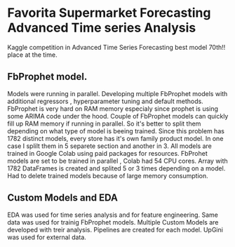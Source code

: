 # Favorita Supermarket Forecasting  Advanced Time series Analysis
Kaggle competition in Advanced Time Series Forecasting best model 70th!! place at the time.


## FbProphet model.


Models were running in parallel.
Developing multiple FbProphet models with additional regressors , hyperparameter tuning and default methods.
FbProphet is very hard on RAM memory especialy since prophet is using some ARIMA code under the hood.
Couple of FbProphet models can quickly fill up RAM memory if running in parallel. So it's better to split them depending on what type of model is beeing trained.
Since this problem has 1782 distinct models, every store has it's own family product model. In one case I splilt them in 5 separete section and another in 3.
All models are trained in Google Colab using paid packages for resources.
FbProhet models are set to be trained in parallel , Colab had 54 CPU cores. 
Array with 1782 DataFrames is created and splited 5 or 3 times depending on a model. Had to delete trained models because of large memory consumption.


## Custom Models and EDA


EDA was used for time series analysis and for feature engineering. Same data was used for trainig FbProphet models.
Multiple Custom Models are developed with treir analysis.
Pipelines are created for each model.
UpGini was used for external data.
